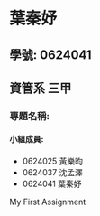 # 葉秦妤

## 學號: 0624041

## 資管系 三甲

### 專題名稱:

#### 小組成員:
* 0624025 黃樂昀
* 0624037 沈孟澤
* 0624041 葉秦妤

My First Assignment
